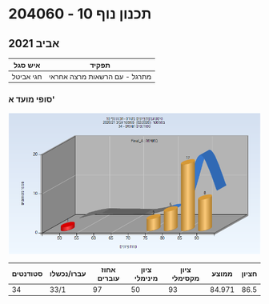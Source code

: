 # 204060 - תכנון נוף 10

## אביב 2021

| איש סגל | תפקיד |
| ---- | ---- |
| חגי אביטל | מתרגל - עם הרשאות מרצה אחראי |

### סופי מועד א'

![202002 Final_A](202002/Final_A.png)

| סטודנטים | עברו/נכשלו | אחוז עוברים | ציון מינימלי | ציון מקסימלי | ממוצע | חציון |
| ---- | ---- | ---- | ---- | ---- | ---- | ---- |
| 34 | 33/1 | 97 | 50 | 93 | 84.971 | 86.5 |


